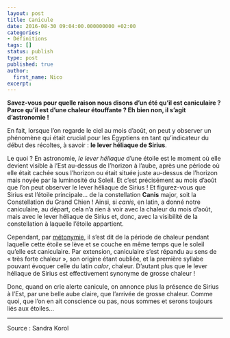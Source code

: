 ```yaml
---
layout: post
title: Canicule
date: 2016-08-30 09:04:00.000000000 +02:00
categories:
- Définitions
tags: []
status: publish
type: post
published: true
author:
  first_name: Nico
excerpt:
---
```


**Savez-vous pour quelle raison nous disons d’un été qu’il est caniculaire ? Parce qu’il est d’une chaleur étouffante ? Eh bien non, il s’agit d’astronomie !**

En fait, lorsque l’on regarde le ciel au mois d’août, on peut y observer un phénomène qui était crucial pour les Égyptiens en tant qu’indicateur du début des récoltes, à savoir : **le lever héliaque de Sirius**.

Le quoi ? En astronomie, *le lever héliaque* d’une étoile est le moment où elle devient visible à l’Est au-dessus de l’horizon à l’aube, après une période où elle était cachée sous l’horizon ou était située juste au-dessus de l’horizon mais noyée par la luminosité du Soleil. Et c’est précisément au mois d’août que l’on peut observer le lever héliaque de Sirius ! Et figurez-vous que Sirius est l’étoile principale... de la constellation **Canis** major, soit la Constellation du Grand Chien ! Ainsi, si _canis_, en latin, a donné notre caniculaire, au départ, cela n’a rien à voir avec la chaleur du mois d’août, mais avec le lever héliaque de Sirius et, donc, avec la visibilité de la constellation à laquelle l’étoile appartient.

Cependant, par [métonymie][1], il s’est dit de la période de chaleur pendant laquelle cette étoile se lève et se couche en même temps que le soleil qu’elle est caniculaire. Par extension, caniculaire s’est répandu au sens de « très forte chaleur », son origine étant oubliée, et la première syllabe pouvant évoquer celle du latin _calor_, chaleur. D’autant plus que le lever héliaque de Sirius est effectivement synonyme de grosse chaleur !

Donc, quand on crie alerte canicule, on annonce plus la présence de Sirius à l’Est, par une belle aube claire, que l’arrivée de grosse chaleur. Comme quoi, que l’on en ait conscience ou pas, nous sommes et serons toujours liés aux étoiles...

---

Source : Sandra Korol

[1]: https://fr.wiktionary.org/wiki/m%C3%A9tonymie

